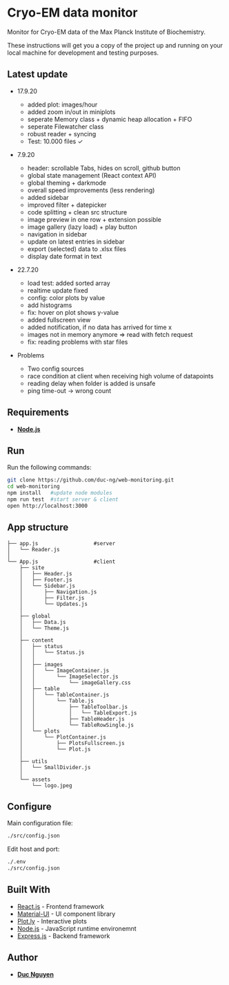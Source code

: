 # Cryo-EM data monitor 

Monitor for Cryo-EM data of the Max Planck Institute of Biochemistry.

These instructions will get you a copy of the project up and running on your local machine for development and testing purposes. 

## Latest update
- 17.9.20
  - added plot: images/hour
  - added zoom in/out in miniplots
  - seperate Memory class + dynamic heap allocation + FIFO
  - seperate Filewatcher class
  - robust reader + syncing
  - Test: 10.000 files ✓


- 7.9.20
  - header: scrollable Tabs, hides on scroll, github button
  - global state management (React context API)
  - global theming + darkmode
  - overall speed improvements (less rendering)
  - added sidebar
  - improved filter + datepicker
  - code splitting + clean src structure
  - image preview in one row + extension possible
  - image gallery (lazy load) + play button
  - navigation in sidebar
  - update on latest entries in sidebar
  - export (selected) data to .xlsx files
  - display date format in text


- 22.7.20
  - load test: added sorted array
  - realtime update fixed
  - config: color plots by value
  - add histograms
  - fix: hover on plot shows y-value
  - added fullscreen view
  - added notification, if no data has arrived for time x
  - images not in memory anymore => read with fetch request
  - fix: reading problems with star files

- Problems 
  - Two config sources
  - race condition at client when receiving high volume of datapoints
  - reading delay when folder is added is unsafe
  - ping time-out -> wrong count


## Requirements

- **[Node.js](https://nodejs.org/en/download/)**


## Run

Run the following commands:

```bash
git clone https://github.com/duc-ng/web-monitoring.git
cd web-monitoring
npm install   #update node modules
npm run test  #start server & client
open http://localhost:3000
```

## App structure
    ├── app.js                  #server
    │   └── Reader.js         
    │                      
    └── App.js                  #client
        ├── site
        │   ├── Header.js        
        │   ├── Footer.js 
        │   └── Sidebar.js   
        │       ├── Navigation.js
        │       ├── Filter.js
        │       └── Updates.js    
        │       
        ├── global 
        │   ├── Data.js 
        │   └── Theme.js  
        │ 
        ├── content
        │   ├── status        
        │   │   └── Status.js
        │   │        
        │   ├── images
        │   │   └── ImageContainer.js
        │   │       └── ImageSelector.js
        │   │           └── imageGallery.css     
        │   ├── table   
        │   │   └── TableContainer.js
        │   │       └── Table.js
        │   │           ├── TableToolbar.js 
        │   │           │   └── TableExport.js     
        │   │           ├── TableHeader.js  
        │   │           └── TableRowSingle.js  
        │   └── plots   
        │       └── PlotContainer.js
        │           ├── PlotsFullscreen.js
        │           └── Plot.js
        │
        ├── utils
        │   └── SmallDivider.js
        │
        └── assets
            └── logo.jpeg
## Configure

Main configuration file:
```bash
./src/config.json
```
Edit host and port:
```bash
./.env
./src/config.json
```

## Built With

* [React.js](https://reactjs.org/) - Frontend framework
* [Material-UI](https://material-ui.com/) - UI component library 
* [Plot.ly](https://plotly.com/javascript/) - Interactive plots
* [Node.js](https://nodejs.org/en/) - JavaScript runtime environemnt
* [Express.js](https://expressjs.com/) - Backend framework




## Author

* **[Duc Nguyen](https://github.com/duc-ng)**



